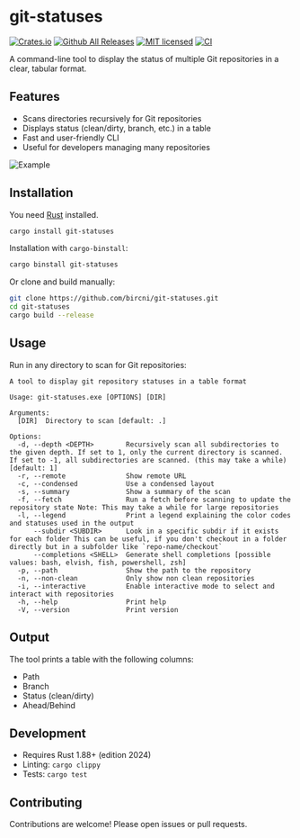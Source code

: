 # git-statuses

[![Crates.io](https://img.shields.io/crates/v/git-statuses.svg)](https://crates.io/crates/git-statuses)
[![Github All Releases](https://img.shields.io/github/downloads/bircni/git-statuses/total.svg)](https://github.com/bircni/git-statuses/releases)
[![MIT licensed](https://img.shields.io/badge/license-MIT-blue.svg)](https://github.com/bircni/git-statuses/blob/main/LICENSE)
[![CI](https://github.com/bircni/git-statuses/actions/workflows/ci.yml/badge.svg?branch=main)](https://github.com/bircni/git-statuses/actions/workflows/ci.yml)

A command-line tool to display the status of multiple Git repositories in a clear, tabular format.

## Features

- Scans directories recursively for Git repositories
- Displays status (clean/dirty, branch, etc.) in a table
- Fast and user-friendly CLI
- Useful for developers managing many repositories

![Example](https://github.com/user-attachments/assets/ba90b3ad-affa-44e5-8fef-7204ba49fd68)

## Installation

You need [Rust](https://www.rust-lang.org/tools/install) installed.

```sh
cargo install git-statuses
```

Installation with `cargo-binstall`:

```sh
cargo binstall git-statuses
```

Or clone and build manually:

```sh
git clone https://github.com/bircni/git-statuses.git
cd git-statuses
cargo build --release
```

## Usage

Run in any directory to scan for Git repositories:

```text
A tool to display git repository statuses in a table format

Usage: git-statuses.exe [OPTIONS] [DIR]

Arguments:
  [DIR]  Directory to scan [default: .]

Options:
  -d, --depth <DEPTH>        Recursively scan all subdirectories to the given depth. If set to 1, only the current directory is scanned. If set to -1, all subdirectories are scanned. (this may take a while) [default: 1]
  -r, --remote               Show remote URL
  -c, --condensed            Use a condensed layout
  -s, --summary              Show a summary of the scan
  -f, --fetch                Run a fetch before scanning to update the repository state Note: This may take a while for large repositories
  -l, --legend               Print a legend explaining the color codes and statuses used in the output
      --subdir <SUBDIR>      Look in a specific subdir if it exists for each folder This can be useful, if you don't checkout in a folder directly but in a subfolder like `repo-name/checkout`
      --completions <SHELL>  Generate shell completions [possible values: bash, elvish, fish, powershell, zsh]
  -p, --path                 Show the path to the repository
  -n, --non-clean            Only show non clean repositories
  -i, --interactive          Enable interactive mode to select and interact with repositories
  -h, --help                 Print help
  -V, --version              Print version
```

## Output

The tool prints a table with the following columns:

- Path
- Branch
- Status (clean/dirty)
- Ahead/Behind

## Development

- Requires Rust 1.88+ (edition 2024)
- Linting: `cargo clippy`
- Tests: `cargo test`

## Contributing

Contributions are welcome! Please open issues or pull requests.
